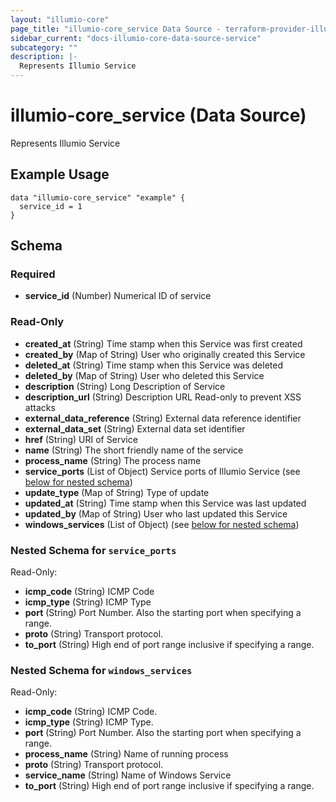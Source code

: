 ```yaml
---
layout: "illumio-core"
page_title: "illumio-core_service Data Source - terraform-provider-illumio-core"
sidebar_current: "docs-illumio-core-data-source-service"
subcategory: ""
description: |-
  Represents Illumio Service
---
```


# illumio-core_service (Data Source)

Represents Illumio Service

Example Usage
------------

```hcl
data "illumio-core_service" "example" {
  service_id = 1
}
```

## Schema

### Required

- **service_id** (Number) Numerical ID of service

### Read-Only

- **created_at** (String) Time stamp when this Service was first created
- **created_by** (Map of String) User who originally created this Service
- **deleted_at** (String) Time stamp when this Service was deleted
- **deleted_by** (Map of String) User who deleted this Service
- **description** (String) Long Description of Service
- **description_url** (String) Description URL Read-only to prevent XSS attacks
- **external_data_reference** (String) External data reference identifier
- **external_data_set** (String) External data set identifier
- **href** (String) URI of Service
- **name** (String) The short friendly name of the service
- **process_name** (String) The process name
- **service_ports** (List of Object) Service ports of Illumio Service (see [below for nested schema](#nestedatt--service_ports))
- **update_type** (Map of String) Type of update
- **updated_at** (String) Time stamp when this Service was last updated
- **updated_by** (Map of String) User who last updated this Service
- **windows_services** (List of Object) (see [below for nested schema](#nestedatt--windows_services))

<a id="nestedatt--service_ports"></a>
### Nested Schema for `service_ports`

Read-Only:

- **icmp_code** (String) ICMP Code
- **icmp_type** (String) ICMP Type
- **port** (String) Port Number. Also the starting port when specifying a range.
- **proto** (String) Transport protocol.
- **to_port** (String) High end of port range inclusive if specifying a range.


<a id="nestedatt--windows_services"></a>
### Nested Schema for `windows_services`

Read-Only:

- **icmp_code** (String) ICMP Code. 
- **icmp_type** (String) ICMP Type. 
- **port** (String) Port Number. Also the starting port when specifying a range.
- **process_name** (String) Name of running process
- **proto** (String) Transport protocol.
- **service_name** (String) Name of Windows Service
- **to_port** (String) High end of port range inclusive if specifying a range.


